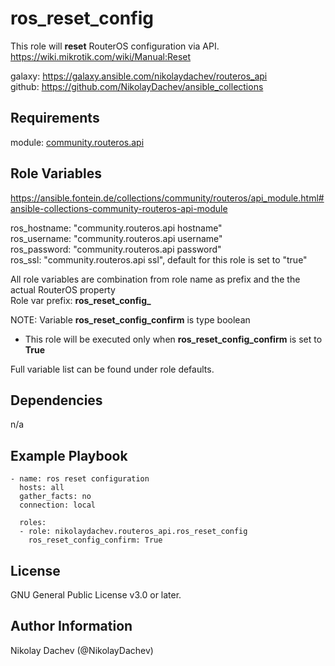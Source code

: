 ros_reset_config
=========

This role will **reset** RouterOS configuration via API.  
https://wiki.mikrotik.com/wiki/Manual:Reset  

galaxy: https://galaxy.ansible.com/nikolaydachev/routeros_api  
github: https://github.com/NikolayDachev/ansible_collections  

Requirements
------------

module: [community.routeros.api](https://galaxy.ansible.com/community/routeros)

Role Variables
--------------

https://ansible.fontein.de/collections/community/routeros/api_module.html#ansible-collections-community-routeros-api-module  

ros_hostname: "community.routeros.api hostname"  
ros_username: "community.routeros.api username"  
ros_password: "community.routeros.api password"  
ros_ssl: "community.routeros.api ssl", default for this role is set to "true"  

All role variables are combination from role name as prefix and the the actual RouterOS property   
Role var prefix: **ros_reset_config_**  

NOTE: Variable **ros_reset_config_confirm** is type boolean  
+ This role will be executed only when **ros_reset_config_confirm** is set to **True**  

Full variable list can be found under role defaults. 

Dependencies
------------

n/a

Example Playbook
----------------
```
- name: ros reset configuration
  hosts: all
  gather_facts: no
  connection: local

  roles:
  - role: nikolaydachev.routeros_api.ros_reset_config
    ros_reset_config_confirm: True
```
License
-------

GNU General Public License v3.0 or later.

Author Information
------------------

Nikolay Dachev (@NikolayDachev)